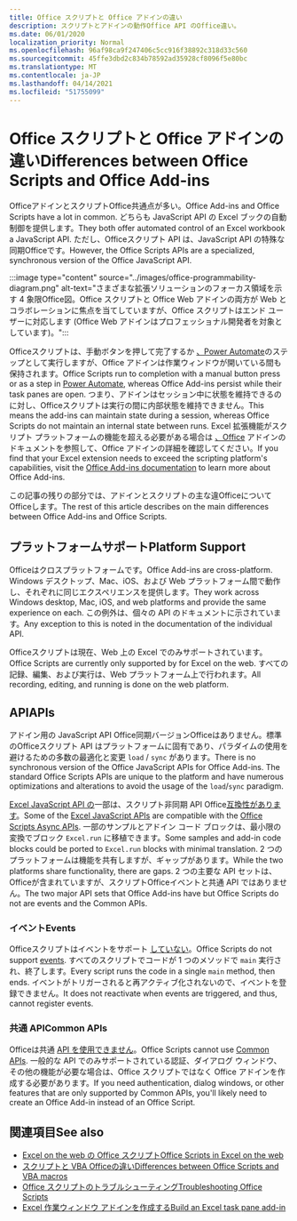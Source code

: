 ```yaml
---
title: Office スクリプトと Office アドインの違い
description: スクリプトとアドインの動作Office API のOffice違い。
ms.date: 06/01/2020
localization_priority: Normal
ms.openlocfilehash: 96af98ca9f247406c5cc916f38892c318d33c560
ms.sourcegitcommit: 45ffe3dbd2c834b78592ad35928cf8096f5e80bc
ms.translationtype: MT
ms.contentlocale: ja-JP
ms.lasthandoff: 04/14/2021
ms.locfileid: "51755099"
---
```

# <a name="differences-between-office-scripts-and-office-add-ins"></a><span data-ttu-id="b80bb-103">Office スクリプトと Office アドインの違い</span><span class="sxs-lookup"><span data-stu-id="b80bb-103">Differences between Office Scripts and Office Add-ins</span></span>

<span data-ttu-id="b80bb-104">OfficeアドインとスクリプトOffice共通点が多い。</span><span class="sxs-lookup"><span data-stu-id="b80bb-104">Office Add-ins and Office Scripts have a lot in common.</span></span> <span data-ttu-id="b80bb-105">どちらも JavaScript API の Excel ブックの自動制御を提供します。</span><span class="sxs-lookup"><span data-stu-id="b80bb-105">They both offer automated control of an Excel workbook a JavaScript API.</span></span> <span data-ttu-id="b80bb-106">ただし、Officeスクリプト API は、JavaScript API の特殊な同期Officeです。</span><span class="sxs-lookup"><span data-stu-id="b80bb-106">However, the Office Scripts APIs are a specialized, synchronous version of the Office JavaScript API.</span></span>

:::image type="content" source="../images/office-programmability-diagram.png" alt-text="さまざまな拡張ソリューションのフォーカス領域を示す 4 象限Office図。Office スクリプトと Office Web アドインの両方が Web とコラボレーションに焦点を当てしていますが、Office スクリプトはエンド ユーザーに対応します (Office Web アドインはプロフェッショナル開発者を対象としています)。":::

<span data-ttu-id="b80bb-108">Officeスクリプトは、手動ボタンを押して完了するか [、Power Automate](https://flow.microsoft.com/)のステップとして実行しますが、Office アドインは作業ウィンドウが開いている間も保持されます。</span><span class="sxs-lookup"><span data-stu-id="b80bb-108">Office Scripts run to completion with a manual button press or as a step in [Power Automate](https://flow.microsoft.com/), whereas Office Add-ins persist while their task panes are open.</span></span> <span data-ttu-id="b80bb-109">つまり、アドインはセッション中に状態を維持できるのに対し、Officeスクリプトは実行の間に内部状態を維持できません。</span><span class="sxs-lookup"><span data-stu-id="b80bb-109">This means the add-ins can maintain state during a session, whereas Office Scripts do not maintain an internal state between runs.</span></span> <span data-ttu-id="b80bb-110">Excel 拡張機能がスクリプト プラットフォームの機能を超える必要がある場合は [、Office](/office/dev/add-ins) アドインのドキュメントを参照して、Office アドインの詳細を確認してください。</span><span class="sxs-lookup"><span data-stu-id="b80bb-110">If you find that your Excel extension needs to exceed the scripting platform's capabilities, visit the [Office Add-ins documentation](/office/dev/add-ins) to learn more about Office Add-ins.</span></span>

<span data-ttu-id="b80bb-111">この記事の残りの部分では、アドインとスクリプトの主な違OfficeについてOfficeします。</span><span class="sxs-lookup"><span data-stu-id="b80bb-111">The rest of this article describes on the main differences between Office Add-ins and Office Scripts.</span></span>

## <a name="platform-support"></a><span data-ttu-id="b80bb-112">プラットフォームサポート</span><span class="sxs-lookup"><span data-stu-id="b80bb-112">Platform Support</span></span>

<span data-ttu-id="b80bb-113">Officeはクロスプラットフォームです。</span><span class="sxs-lookup"><span data-stu-id="b80bb-113">Office Add-ins are cross-platform.</span></span> <span data-ttu-id="b80bb-114">Windows デスクトップ、Mac、iOS、および Web プラットフォーム間で動作し、それぞれに同じエクスペリエンスを提供します。</span><span class="sxs-lookup"><span data-stu-id="b80bb-114">They work across Windows desktop, Mac, iOS, and web platforms and provide the same experience on each.</span></span> <span data-ttu-id="b80bb-115">この例外は、個々の API のドキュメントに示されています。</span><span class="sxs-lookup"><span data-stu-id="b80bb-115">Any exception to this is noted in the documentation of the individual API.</span></span>

<span data-ttu-id="b80bb-116">Officeスクリプトは現在、Web 上の Excel でのみサポートされています。</span><span class="sxs-lookup"><span data-stu-id="b80bb-116">Office Scripts are currently only supported by for Excel on the web.</span></span> <span data-ttu-id="b80bb-117">すべての記録、編集、および実行は、Web プラットフォーム上で行われます。</span><span class="sxs-lookup"><span data-stu-id="b80bb-117">All recording, editing, and running is done on the web platform.</span></span>

## <a name="apis"></a><span data-ttu-id="b80bb-118">API</span><span class="sxs-lookup"><span data-stu-id="b80bb-118">APIs</span></span>

<span data-ttu-id="b80bb-119">アドイン用の JavaScript API Office同期バージョンOfficeはありません。標準のOfficeスクリプト API はプラットフォームに固有であり、パラダイムの使用を避けるための多数の最適化と変更 `load` / `sync` があります。</span><span class="sxs-lookup"><span data-stu-id="b80bb-119">There is no synchronous version of the Office JavaScript APIs for Office Add-ins. The standard Office Scripts APIs are unique to the platform and have numerous optimizations and alterations to avoid the usage of the `load`/`sync` paradigm.</span></span>

<span data-ttu-id="b80bb-120">[Excel JavaScript API の](/javascript/api/excel?view=excel-js-preview&preserve-view=true)一部は、スクリプト非同期 API Office[互換性があります](../develop/excel-async-model.md)。</span><span class="sxs-lookup"><span data-stu-id="b80bb-120">Some of the [Excel JavaScript APIs](/javascript/api/excel?view=excel-js-preview&preserve-view=true) are compatible with the [Office Scripts Async APIs](../develop/excel-async-model.md).</span></span> <span data-ttu-id="b80bb-121">一部のサンプルとアドイン コード ブロックは、最小限の変換でブロック `Excel.run` に移植できます。</span><span class="sxs-lookup"><span data-stu-id="b80bb-121">Some samples and add-in code blocks could be ported to `Excel.run` blocks with minimal translation.</span></span> <span data-ttu-id="b80bb-122">2 つのプラットフォームは機能を共有しますが、ギャップがあります。</span><span class="sxs-lookup"><span data-stu-id="b80bb-122">While the two platforms share functionality, there are gaps.</span></span> <span data-ttu-id="b80bb-123">2 つの主要な API セットは、Officeが含まれていますが、スクリプトOfficeイベントと共通 API ではありません。</span><span class="sxs-lookup"><span data-stu-id="b80bb-123">The two major API sets that Office Add-ins have but Office Scripts do not are events and the Common APIs.</span></span>

### <a name="events"></a><span data-ttu-id="b80bb-124">イベント</span><span class="sxs-lookup"><span data-stu-id="b80bb-124">Events</span></span>

<span data-ttu-id="b80bb-125">Officeスクリプトはイベントをサポート [していない](/office/dev/add-ins/excel/excel-add-ins-events)。</span><span class="sxs-lookup"><span data-stu-id="b80bb-125">Office Scripts do not support [events](/office/dev/add-ins/excel/excel-add-ins-events).</span></span> <span data-ttu-id="b80bb-126">すべてのスクリプトでコードが 1 つのメソッドで `main` 実行され、終了します。</span><span class="sxs-lookup"><span data-stu-id="b80bb-126">Every script runs the code in a single `main` method, then ends.</span></span> <span data-ttu-id="b80bb-127">イベントがトリガーされると再アクティブ化されないので、イベントを登録できません。</span><span class="sxs-lookup"><span data-stu-id="b80bb-127">It does not reactivate when events are triggered, and thus, cannot register events.</span></span>

### <a name="common-apis"></a><span data-ttu-id="b80bb-128">共通 API</span><span class="sxs-lookup"><span data-stu-id="b80bb-128">Common APIs</span></span>

<span data-ttu-id="b80bb-129">Officeは共通 [API を使用できません](/javascript/api/office)。</span><span class="sxs-lookup"><span data-stu-id="b80bb-129">Office Scripts cannot use [Common APIs](/javascript/api/office).</span></span> <span data-ttu-id="b80bb-130">一般的な API でのみサポートされている認証、ダイアログ ウィンドウ、その他の機能が必要な場合は、Office スクリプトではなく Office アドインを作成する必要があります。</span><span class="sxs-lookup"><span data-stu-id="b80bb-130">If you need authentication, dialog windows, or other features that are only supported by Common APIs, you'll likely need to create an Office Add-in instead of an Office Script.</span></span>

## <a name="see-also"></a><span data-ttu-id="b80bb-131">関連項目</span><span class="sxs-lookup"><span data-stu-id="b80bb-131">See also</span></span>

- [<span data-ttu-id="b80bb-132">Excel on the web の Office スクリプト</span><span class="sxs-lookup"><span data-stu-id="b80bb-132">Office Scripts in Excel on the web</span></span>](../overview/excel.md)
- [<span data-ttu-id="b80bb-133">スクリプトと VBA Officeの違い</span><span class="sxs-lookup"><span data-stu-id="b80bb-133">Differences between Office Scripts and VBA macros</span></span>](vba-differences.md)
- [<span data-ttu-id="b80bb-134">Office スクリプトのトラブルシューティング</span><span class="sxs-lookup"><span data-stu-id="b80bb-134">Troubleshooting Office Scripts</span></span>](../testing/troubleshooting.md)
- [<span data-ttu-id="b80bb-135">Excel 作業ウィンドウ アドインを作成する</span><span class="sxs-lookup"><span data-stu-id="b80bb-135">Build an Excel task pane add-in</span></span>](/office/dev/add-ins/quickstarts/excel-quickstart-jquery)

